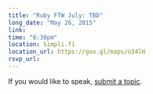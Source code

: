 ```yaml
---
title: "Ruby FTW July: TBD"
long_date: "May 26, 2015"
link:
time: "6:30pm"
location: Simpli.fi
location_url: https://goo.gl/maps/o34lH
rsvp_url: 
---
```


If you would like to speak, [submit a topic](/s/submit).
